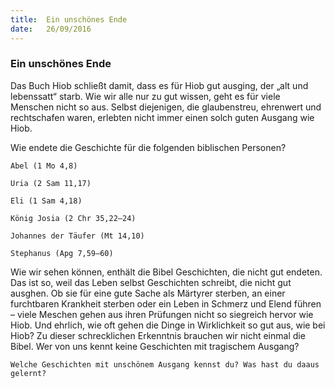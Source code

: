 ```yaml
---
title:  Ein unschönes Ende
date:   26/09/2016
---
```


### Ein unschönes Ende

Das Buch Hiob schließt damit, dass es für Hiob gut ausging, der „alt und lebenssatt“ starb. Wie wir alle nur zu gut wissen, geht es für viele Menschen nicht so aus. Selbst diejenigen, die glaubenstreu, ehrenwert und rechtschafen waren, erlebten nicht immer einen solch guten Ausgang wie Hiob.

Wie endete die Geschichte für die folgenden biblischen Personen?

`Abel (1 Mo 4,8)`

`Uria (2 Sam 11,17)`

`Eli (1 Sam 4,18)`

`König Josia (2 Chr 35,22–24)`

`Johannes der Täufer (Mt 14,10)`

`Stephanus (Apg 7,59–60)`

Wie wir sehen können, enthält die Bibel Geschichten, die nicht gut endeten. Das ist so, weil das Leben selbst Geschichten schreibt, die nicht gut ausghen. Ob sie für eine gute Sache als Märtyrer sterben, an einer furchtbaren Krankheit sterben oder ein Leben in Schmerz und Elend führen – viele Meschen gehen aus ihren Prüfungen nicht so siegreich hervor wie Hiob. Und ehrlich, wie oft gehen die Dinge in Wirklichkeit so gut aus, wie bei Hiob? Zu dieser schrecklichen Erkenntnis brauchen wir nicht einmal die Bibel. Wer von uns kennt keine Geschichten mit tragischem Ausgang?

`Welche Geschichten mit unschönem Ausgang kennst du? Was hast du daaus gelernt?`